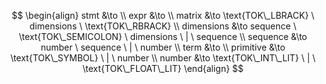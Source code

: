 $$
\begin{align}
stmt &\to 
\\
expr &\to 
\\
matrix &\to \text{TOK\_LBRACK} \ dimensions \ \text{TOK\_RBRACK}
\\
dimensions &\to sequence \ \text{TOK\_SEMICOLON} \ dimensions \ | \ sequence
\\
sequence &\to number \ sequence \ | \ number
\\
term &\to 
\\
primitive &\to \text{TOK\_SYMBOL} \ | \ number
\\
number &\to \text{TOK\_INT\_LIT} \ | \ \text{TOK\_FLOAT\_LIT}
\end{align}
$$